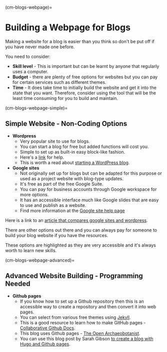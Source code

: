 (cm-blogs-webpage)=
# Building a Webpage for Blogs

Making a website for a blog is easier than you think so don't be put off if you have never made one before.

You need to consider:
* **Skill level** - This is important but can be learnt by anyone that regularly uses a computer.
* **Budget** - there are plenty of free options for websites but you can pay for certain services such as different themes.
* **Time** - It does take time to initially build the website and get it into the state that you want.
Therefore, consider using the tool that will be the least time consuming for you to build and maintain.

(cm-blogs-webpage-simple)=
## Simple Website - Non-Coding Options
* **Wordpress**
    * Very popular site to use for blogs.
    * You can start a blog for free but added functions will cost you.
    * Simple to set up as built-in easy block-like fashion.
    * Here's a [link](https://wordpress.com/go/category/content-blogging/) for help.
    * This is worth a read about [starting a WordPress blog](https://www.podcastinsights.com/start-a-wordpress-blog/).
* **Google sites**
    - Not originally set up for blogs but can be adapted for this purpose or used as a project website with blog-type updates.
    - It's free as part of the free Google Suite.
    - You can pay for business accounts through Google workspace for more options.
    - It has an accessible interface much like Google slides that are easy to use and publish as a website.
    - Find more information at the [Google site help page](https://support.google.com/sites/?hl=en#topic=7184580)

Here is a link to an [article that compares google sites and wordpress](https://superbwebsitebuilders.com/google-sites-vs-wordpress/).

There are other options out there and you can always pay for someone to build your blog website if you have the resources. 

These options are highlighted as they are very accessible and it's always worth to learn new skills.

(cm-blogs-webpage-advanced)=
## Advanced Website Building - Programming Needed

* **Github pages**
    * If you know how to set up a Github repository then this is an accessible way to create a repository and then convert it into web pages.
    * You can select from various free themes using [Jekyll](https://docs.github.com/en/github/working-with-github-pages/setting-up-a-github-pages-site-with-jekyll).
    * This is a good resource to learn how to make GitHub pages - [Collaborative Github Docs](https://cassgvp.github.io/github-for-collaborative-documentation/docs/tut/4-2-Make-your-Pages-site.html).
    * This blog uses Github pages - [The Open Archaeobotanist](https://ekaroune.github.io/The-Open-Archaeobotanist/).
    * You can use this blog post by Sarah Gibson [to create a blog with Hugo and Github pages](https://sgibson91.github.io/blog/hugo-tutorial/).
